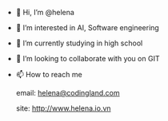 - 👋 Hi, I’m @helena
- 👀 I’m interested in AI, Software engineering
- 🌱 I’m currently studying in high school
- 💞️ I’m looking to collaborate with you on GIT
- 📫 How to reach me
  
     email: helena@codingland.com
  
     site: http://www.helena.io.vn
